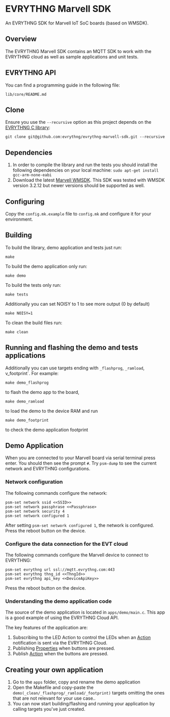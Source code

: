 # EVRYTHNG Marvell SDK

An EVRYTHNG SDK for Marvell IoT SoC boards (based on WMSDK).

## Overview

The EVRYTHNG Marvell SDK contains an MQTT SDK to work with the EVRYTHNG cloud as well as sample applications and unit tests.

## EVRYTHNG API

You can find a programming guide in the following file:
```
lib/core/README.md
```

## Clone

Ensure you use the `--recursive` option as this project depends on the [EVRYTHNG C library](https://github.com/evrythng/evrythng-c-library):

`git clone git@github.com:evrythng/evrythng-marvell-sdk.git --recursive`

## Dependencies

1. In order to compile the library and run the tests you should install the following dependencies on your local machine:
`sudo apt-get install gcc-arm-none-eabi`
2. Download the latest [Marvell WMSDK](http://extranet.marvell.com). This SDK was tested with WMSDK version 3.2.12 but newer versions should be supported as well.

## Configuring

Copy the `config.mk.example` file to `config.mk` and configure it for your environment.

## Building

To build the library, demo application and tests just run:
```
make
```
To build the demo application only run:
```
make demo
```
To build the tests only run:
```
make tests
```
Additionally you can set NOISY to 1 to see more output (0 by default) 
```
make NOISY=1
```
To clean the build files run:
```
make clean
```
## Running and flashing the demo and tests applications

Additionally you can use targets ending with `_flashprog`, `_ramload`, v_footprint`.
For example:
```
make demo_flashprog
```
to flash the demo app to the board,
```
make demo_ramload
```
to load the demo to the device RAM and run
```
make demo_footprint
```
to check the demo application footprint

## Demo Application

When you are connected to your Marvell board via serial terminal press enter. You should then see the prompt `#`. Try `psm-dump` to see the current network and EVRYTHNG configurations.

### Network configuration
The following commands configure the network:
```
psm-set network ssid <<SSID>>
psm-set network passphrase <<Passphrase>
psm-set network security 4
psm-set network configured 1
```

After setting `psm-set network configured 1`, the network is configured. Press the reboot button on the device.

### Configure the data connection for the EVT cloud
The following commands configure the Marvell device to connect to EVRYTHNG:
```
psm-set evrythng url ssl://mqtt.evrythng.com:443
psm-set evrythng thng_id <<ThngId>>
psm-set evrythng api_key <<DeviceApiKey>>
```
Press the reboot button on the device.

### Understanding the demo application code

The source of the demo application is located in `apps/demo/main.c`. This app is a good example of using the EVRYTHNG Cloud API.

The key features of the application are:

1. Subscribing to the LED Action to control the LEDs when an [Action](https://dashboard.evrythng.com/documentation/api/actions) notification is sent via the EVRYTHNG Cloud.
2. Publishing [Properties](https://dashboard.evrythng.com/documentation/api/properties) when buttons are pressed.
3. Publish [Action](https://dashboard.evrythng.com/documentation/api/actions) when the buttons are pressed.

## Creating your own application

1. Go to the `apps` folder, copy and rename the demo application
2. Open the Makefile and copy-paste the `demo(_clean/_flashprog/_ramload/_footprint)` targets omitting the ones that are not relevant for your use case..
3. You can now start building/flashing and running your application by calling targets you've just created.
